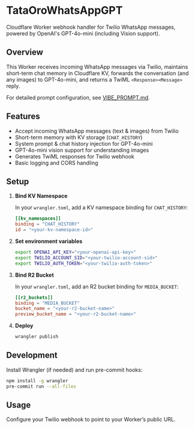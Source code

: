 # TataOroWhatsAppGPT

Cloudflare Worker webhook handler for Twilio WhatsApp messages, powered by OpenAI's GPT-4o-mini (including Vision support).

## Overview

This Worker receives incoming WhatsApp messages via Twilio, maintains short-term chat memory in Cloudflare KV, forwards the conversation (and any images) to GPT-4o-mini, and returns a TwiML `<Response><Message>` reply.

For detailed prompt configuration, see [VIBE_PROMPT.md](VIBE_PROMPT.md).

## Features

- Accept incoming WhatsApp messages (text & images) from Twilio
- Short-term memory with KV storage (`CHAT_HISTORY`)
- System prompt & chat history injection for GPT-4o-mini
- GPT-4o-mini vision support for understanding images
- Generates TwiML responses for Twilio webhook
- Basic logging and CORS handling

## Setup

1. **Bind KV Namespace**

   In your `wrangler.toml`, add a KV namespace binding for `CHAT_HISTORY`:

   ```toml
   [[kv_namespaces]]
   binding = "CHAT_HISTORY"
   id = "<your-kv-namespace-id>"
   ```

2. **Set environment variables**

   ```bash
   export OPENAI_API_KEY="<your-openai-api-key>"
   export TWILIO_ACCOUNT_SID="<your-twilio-account-sid>"
   export TWILIO_AUTH_TOKEN="<your-twilio-auth-token>"
   ```

3. **Bind R2 Bucket**

   In your `wrangler.toml`, add an R2 bucket binding for `MEDIA_BUCKET`:

   ```toml
   [[r2_buckets]]
   binding = "MEDIA_BUCKET"
   bucket_name = "<your-r2-bucket-name>"
   preview_bucket_name = "<your-r2-bucket-name>"
   ```

4. **Deploy**

   ```bash
   wrangler publish
   ```

## Development

Install Wrangler (if needed) and run pre-commit hooks:

```bash
npm install -g wrangler
pre-commit run --all-files
``` 

## Usage

Configure your Twilio webhook to point to your Worker’s public URL.